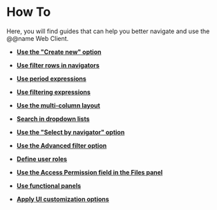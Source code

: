 # How To

Here, you will find guides that can help you better navigate and use the @@name Web Client.

- **[Use the "Create new" option](create-new.md)**
  
- **[Use filter rows in navigators](filter-row-in-navigators.md)**

- **[Use period expressions](period-expressions.md)**

- **[Use filtering expressions](filtering-expressions.md)**
  
- **[Use the multi-column layout](multi-column-layout.md)**
  
- **[Search in dropdown lists](search-dropdown-lists.md)**
  
- **[Use the "Select by navigator" option](select-navigator.md)**

- **[Use the Advanced filter option](advanced-filter.md)**
  
- **[Define user roles](user-roles.md)**
  
- **[Use the Access Permission field in the Files panel](access-permission-field.md)**

- **[Use functional panels](./functional-panels/index.md)**
  
- **[Apply UI customization options](./ui-customization/index.md)**
  
